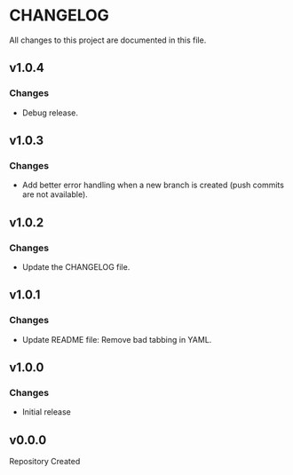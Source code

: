 # CHANGELOG

All changes to this project are documented in this file.

## v1.0.4

### Changes

- Debug release.

## v1.0.3

### Changes

- Add better error handling when a new branch is created (push commits are not available).

## v1.0.2

### Changes

- Update the CHANGELOG file.

## v1.0.1

### Changes

- Update README file: Remove bad tabbing in YAML.

## v1.0.0

### Changes

- Initial release

## v0.0.0

Repository Created
